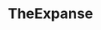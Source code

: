 ---
title: TheExpanse
crosslinks:
- IAmA
- LangBelta
- autotldr
- livven
- xkcd
- place
- space
- television
- videos
- keming
- askscience
- LifeProTips
- hatchery
- megalinks
- slavs_squatting
- jesuschristreddit
- Pxlsspace
- oddlyterrifying
- rpg
- aSongOfMemesAndRage
---